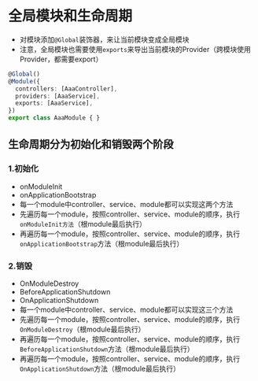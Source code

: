 # 全局模块和生命周期

- 对模块添加`@Global`装饰器，来让当前模块变成全局模块
- 注意，全局模块也需要使用`exports`来导出当前模块的Provider（跨模块使用Provider，都需要export）

```ts
@Global()
@Module({
  controllers: [AaaController],
  providers: [AaaService],
  exports: [AaaService],
})
export class AaaModule { }
```

## 生命周期分为初始化和销毁两个阶段

### 1.初始化

- onModuleInit
- onApplicationBootstrap
- 每一个module中controller、service、module都可以实现这两个方法
- 先遍历每一个module，按照controller、service、module的顺序，执行`onModuleInit方法`（根module最后执行）
- 再遍历每一个module，按照controller、service、module的顺序，执行`onApplicationBootstrap`方法（根module最后执行）

### 2.销毁

- OnModuleDestroy
- BeforeApplicationShutdown
- OnApplicationShutdown
- 每一个module中controller、service、module都可以实现这三个方法
- 先遍历每一个module，按照controller、service、module的顺序，执行`OnModuleDestroy`（根module最后执行）
- 再遍历每一个module，按照controller、service、module的顺序，执行`BeforeApplicationShutdown`方法（根module最后执行）
- 再遍历每一个module，按照controller、service、module的顺序，执行`OnApplicationShutdown`方法（根module最后执行）
